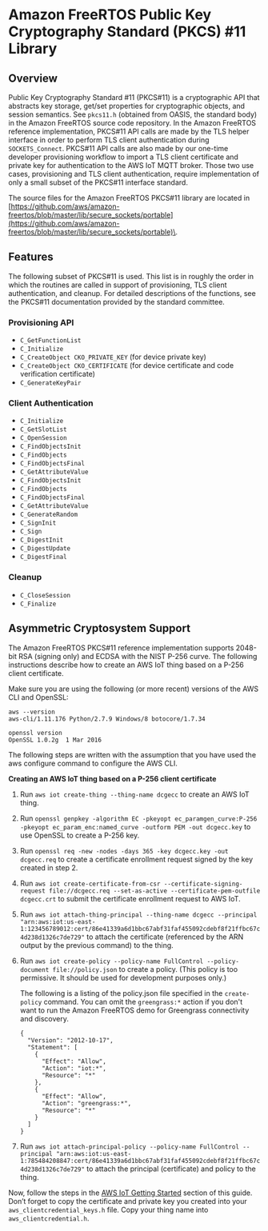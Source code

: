 # Amazon FreeRTOS Public Key Cryptography Standard \(PKCS\) \#11 Library<a name="security-pkcs"></a>

## Overview<a name="freertos-pkcs-overview"></a>

Public Key Cryptography Standard \#11 \(PKCS\#11\) is a cryptographic API that abstracts key storage, get/set properties for cryptographic objects, and session semantics\. See `pkcs11.h` \(obtained from OASIS, the standard body\) in the Amazon FreeRTOS source code repository\. In the Amazon FreeRTOS reference implementation, PKCS\#11 API calls are made by the TLS helper interface in order to perform TLS client authentication during `SOCKETS_Connect`\. PKCS\#11 API calls are also made by our one\-time developer provisioning workflow to import a TLS client certificate and private key for authentication to the AWS IoT MQTT broker\. Those two use cases, provisioning and TLS client authentication, require implementation of only a small subset of the PKCS\#11 interface standard\.

The source files for the Amazon FreeRTOS PKCS\#11 library are located in [https://github.com/aws/amazon-freertos/blob/master/lib/secure_sockets/portable](https://github.com/aws/amazon-freertos/blob/master/lib/secure_sockets/portable)\.

## Features<a name="freertos-pcks-features"></a>

The following subset of PKCS\#11 is used\. This list is in roughly the order in which the routines are called in support of provisioning, TLS client authentication, and cleanup\. For detailed descriptions of the functions, see the PKCS\#11 documentation provided by the standard committee\.

### Provisioning API<a name="pkcs-required-provision"></a>
+ `C_GetFunctionList`
+ `C_Initialize`
+ `C_CreateObject CKO_PRIVATE_KEY` \(for device private key\)
+ `C_CreateObject CKO_CERTIFICATE` \(for device certificate and code verification certificate\)
+ `C_GenerateKeyPair`

### Client Authentication<a name="pkcs-required-client-auth"></a>
+ `C_Initialize`
+ `C_GetSlotList`
+ `C_OpenSession`
+ `C_FindObjectsInit`
+ `C_FindObjects`
+ `C_FindObjectsFinal`
+ `C_GetAttributeValue`
+ `C_FindObjectsInit`
+ `C_FindObjects`
+ `C_FindObjectsFinal`
+ `C_GetAttributeValue`
+ `C_GenerateRandom`
+ `C_SignInit`
+ `C_Sign`
+ `C_DigestInit`
+ `C_DigestUpdate`
+ `C_DigestFinal`

### Cleanup<a name="pkcs-required-cleanup"></a>
+ `C_CloseSession`
+ `C_Finalize`

## Asymmetric Cryptosystem Support<a name="pkcs-asym-crypto"></a>

The Amazon FreeRTOS PKCS\#11 reference implementation supports 2048\-bit RSA \(signing only\) and ECDSA with the NIST P\-256 curve\. The following instructions describe how to create an AWS IoT thing based on a P\-256 client certificate\.

Make sure you are using the following \(or more recent\) versions of the AWS CLI and OpenSSL:

```
aws --version
aws-cli/1.11.176 Python/2.7.9 Windows/8 botocore/1.7.34

openssl version
OpenSSL 1.0.2g  1 Mar 2016
```

The following steps are written with the assumption that you have used the aws configure command to configure the AWS CLI\.

**Creating an AWS IoT thing based on a P\-256 client certificate**

1. Run `aws iot create-thing --thing-name dcgecc` to create an AWS IoT thing\.

1. Run `openssl genpkey -algorithm EC -pkeyopt ec_paramgen_curve:P-256 -pkeyopt ec_param_enc:named_curve -outform PEM -out dcgecc.key` to use OpenSSL to create a P\-256 key\.

1. Run `openssl req -new -nodes -days 365 -key dcgecc.key -out dcgecc.req` to create a certificate enrollment request signed by the key created in step 2\.

1. Run `aws iot create-certificate-from-csr --certificate-signing-request file://dcgecc.req --set-as-active --certificate-pem-outfile dcgecc.crt` to submit the certificate enrollment request to AWS IoT\.

1. Run `aws iot attach-thing-principal --thing-name dcgecc --principal "arn:aws:iot:us-east-1:123456789012:cert/86e41339a6d1bbc67abf31faf455092cdebf8f21ffbc67c4d238d1326c7de729"` to attach the certificate \(referenced by the ARN output by the previous command\) to the thing\.

1. Run `aws iot create-policy --policy-name FullControl --policy-document file://policy.json` to create a policy\. \(This policy is too permissive\. It should be used for development purposes only\.\)

   The following is a listing of the policy\.json file specified in the `create-policy` command\. You can omit the `greengrass:*` action if you don't want to run the Amazon FreeRTOS demo for Greengrass connectivity and discovery\.

   ```
   {
     "Version": "2012-10-17",
     "Statement": [
       {
         "Effect": "Allow",
         "Action": "iot:*",
         "Resource": "*"
       },
       {
         "Effect": "Allow",
         "Action": "greengrass:*",
         "Resource": "*"
       }
     ]
   }
   ```

1. Run `aws iot attach-principal-policy --policy-name FullControl --principal "arn:aws:iot:us-east-1:785484208847:cert/86e41339a6d1bbc67abf31faf455092cdebf8f21ffbc67c4d238d1326c7de729"` to attach the principal \(certificate\) and policy to the thing\. 

Now, follow the steps in the [AWS IoT Getting Started](http://docs.aws.amazon.com/iot/latest/developerguide/iot-gs.html) section of this guide\. Don’t forget to copy the certificate and private key you created into your `aws_clientcredential_keys.h` file\. Copy your thing name into `aws_clientcredential.h`\.